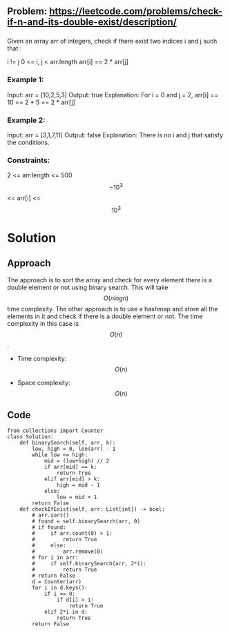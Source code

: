 ## Problem: https://leetcode.com/problems/check-if-n-and-its-double-exist/description/
### 
Given an array arr of integers, check if there exist two indices i and j such that :

i != j
0 <= i, j < arr.length
arr[i] == 2 * arr[j]

### Example 1:
Input: arr = [10,2,5,3]
Output: true
Explanation: For i = 0 and j = 2, arr[i] == 10 == 2 * 5 == 2 * arr[j]

### Example 2:
Input: arr = [3,1,7,11]
Output: false
Explanation: There is no i and j that satisfy the conditions.

### Constraints:
2 <= arr.length <= 500 \
$$-10^3$$ <= arr[i] <= $$10^3$$

# Solution
## Approach
The approach is to sort the array and check for every element there is a double element or not using binary search. This will take $$O(nlogn)$$ time complexity.
The other approach is to use a hashmap and store all the elements in it and check if there is a double element or not. The time complexity in this case is $$O(n)$$.

- Time complexity:
$$O(n)$$

- Space complexity:
$$O(n)$$

## Code
```python3 []
from collections import Counter
class Solution:
    def binarySearch(self, arr, k):
        low, high = 0, len(arr) - 1
        while low <= high:
            mid = (low+high) // 2
            if arr[mid] == k:
                return True
            elif arr[mid] > k:
                high = mid - 1
            else:
                low = mid + 1
        return False
    def checkIfExist(self, arr: List[int]) -> bool:
        # arr.sort()
        # found = self.binarySearch(arr, 0)
        # if found:
        #     if arr.count(0) > 1:
        #         return True
        #     else:
        #         arr.remove(0)
        # for i in arr:
        #     if self.binarySearch(arr, 2*i):
        #         return True
        # return False
        d = Counter(arr)
        for i in d.keys():
            if i == 0:
                if d[i] > 1:
                    return True
            elif 2*i in d:
                return True
        return False
```
